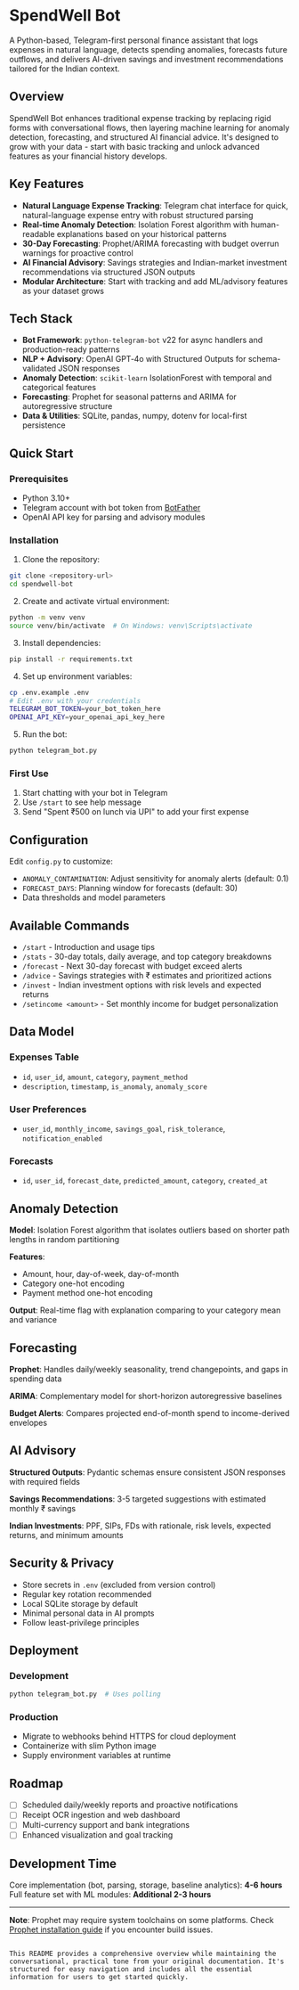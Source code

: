 
# SpendWell Bot

A Python-based, Telegram-first personal finance assistant that logs expenses in natural language, detects spending anomalies, forecasts future outflows, and delivers AI-driven savings and investment recommendations tailored for the Indian context.

## Overview

SpendWell Bot enhances traditional expense tracking by replacing rigid forms with conversational flows, then layering machine learning for anomaly detection, forecasting, and structured AI financial advice. It's designed to grow with your data - start with basic tracking and unlock advanced features as your financial history develops.

## Key Features

- **Natural Language Expense Tracking**: Telegram chat interface for quick, natural-language expense entry with robust structured parsing
- **Real-time Anomaly Detection**: Isolation Forest algorithm with human-readable explanations based on your historical patterns
- **30-Day Forecasting**: Prophet/ARIMA forecasting with budget overrun warnings for proactive control
- **AI Financial Advisory**: Savings strategies and Indian-market investment recommendations via structured JSON outputs
- **Modular Architecture**: Start with tracking and add ML/advisory features as your dataset grows

## Tech Stack

- **Bot Framework**: `python-telegram-bot` v22 for async handlers and production-ready patterns
- **NLP + Advisory**: OpenAI GPT‑4o with Structured Outputs for schema-validated JSON responses
- **Anomaly Detection**: `scikit-learn` IsolationForest with temporal and categorical features
- **Forecasting**: Prophet for seasonal patterns and ARIMA for autoregressive structure
- **Data & Utilities**: SQLite, pandas, numpy, dotenv for local-first persistence

## Quick Start

### Prerequisites

- Python 3.10+
- Telegram account with bot token from [BotFather](https://t.me/botfather)
- OpenAI API key for parsing and advisory modules

### Installation

1. Clone the repository:
```bash
git clone <repository-url>
cd spendwell-bot
```

2. Create and activate virtual environment:
```bash
python -m venv venv
source venv/bin/activate  # On Windows: venv\Scripts\activate
```

3. Install dependencies:
```bash
pip install -r requirements.txt
```

4. Set up environment variables:
```bash
cp .env.example .env
# Edit .env with your credentials
TELEGRAM_BOT_TOKEN=your_bot_token_here
OPENAI_API_KEY=your_openai_api_key_here
```

5. Run the bot:
```bash
python telegram_bot.py
```

### First Use

1. Start chatting with your bot in Telegram
2. Use `/start` to see help message
3. Send "Spent ₹500 on lunch via UPI" to add your first expense

## Configuration

Edit `config.py` to customize:

- `ANOMALY_CONTAMINATION`: Adjust sensitivity for anomaly alerts (default: 0.1)
- `FORECAST_DAYS`: Planning window for forecasts (default: 30)
- Data thresholds and model parameters

## Available Commands

- `/start` - Introduction and usage tips
- `/stats` - 30-day totals, daily average, and top category breakdowns
- `/forecast` - Next 30-day forecast with budget exceed alerts
- `/advice` - Savings strategies with ₹ estimates and prioritized actions
- `/invest` - Indian investment options with risk levels and expected returns
- `/setincome <amount>` - Set monthly income for budget personalization

## Data Model

### Expenses Table
- `id`, `user_id`, `amount`, `category`, `payment_method`
- `description`, `timestamp`, `is_anomaly`, `anomaly_score`

### User Preferences
- `user_id`, `monthly_income`, `savings_goal`, `risk_tolerance`, `notification_enabled`

### Forecasts
- `id`, `user_id`, `forecast_date`, `predicted_amount`, `category`, `created_at`

## Anomaly Detection

**Model**: Isolation Forest algorithm that isolates outliers based on shorter path lengths in random partitioning

**Features**: 
- Amount, hour, day-of-week, day-of-month
- Category one-hot encoding
- Payment method one-hot encoding

**Output**: Real-time flag with explanation comparing to your category mean and variance

## Forecasting

**Prophet**: Handles daily/weekly seasonality, trend changepoints, and gaps in spending data

**ARIMA**: Complementary model for short-horizon autoregressive baselines

**Budget Alerts**: Compares projected end-of-month spend to income-derived envelopes

## AI Advisory

**Structured Outputs**: Pydantic schemas ensure consistent JSON responses with required fields

**Savings Recommendations**: 3-5 targeted suggestions with estimated monthly ₹ savings

**Indian Investments**: PPF, SIPs, FDs with rationale, risk levels, expected returns, and minimum amounts

## Security & Privacy

- Store secrets in `.env` (excluded from version control)
- Regular key rotation recommended
- Local SQLite storage by default
- Minimal personal data in AI prompts
- Follow least-privilege principles

## Deployment

### Development
```bash
python telegram_bot.py  # Uses polling
```

### Production
- Migrate to webhooks behind HTTPS for cloud deployment
- Containerize with slim Python image
- Supply environment variables at runtime

## Roadmap

- [ ] Scheduled daily/weekly reports and proactive notifications
- [ ] Receipt OCR ingestion and web dashboard
- [ ] Multi-currency support and bank integrations
- [ ] Enhanced visualization and goal tracking

## Development Time

Core implementation (bot, parsing, storage, baseline analytics): **4-6 hours**  
Full feature set with ML modules: **Additional 2-3 hours**

---

**Note**: Prophet may require system toolchains on some platforms. Check [Prophet installation guide](https://facebook.github.io/prophet/docs/installation.html) if you encounter build issues.
```

This README provides a comprehensive overview while maintaining the conversational, practical tone from your original documentation. It's structured for easy navigation and includes all the essential information for users to get started quickly.
